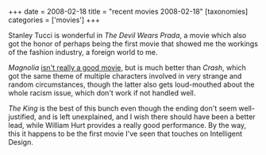 +++
date = 2008-02-18
title = "recent movies 2008-02-18"
[taxonomies]
categories = ['movies']
+++

Stanley Tucci is wonderful in *The Devil Wears Prada*, a movie which
also got the honor of perhaps being the first movie that showed me the
workings of the fashion industry, a foreign world to me.

*Magnolia* [isn't really a good movie], but is much better than
*Crash*, which got the same theme of multiple characters involved in
very strange and random circumstances, though the latter also gets
loud-mouthed about the whole racism issue, which don't work if not
handled well.

*The King* is the best of this bunch even though the ending don't seem
well-justified, and is left unexplained, and I wish there should have
been a better lead, while William Hurt provides a really good
performance. By the way, this it happens to be the first movie I've
seen that touches on Intelligent Design.

  [isn't really a good movie]: @/recent-movies-2007-11-05.md
